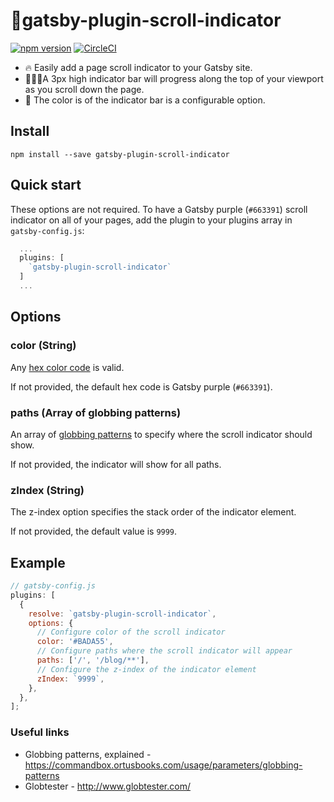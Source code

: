 # 🤳gatsby-plugin-scroll-indicator

[![npm version](https://badge.fury.io/js/gatsby-plugin-scroll-indicator.svg)](https://badge.fury.io/js/gatsby-plugin-scroll-indicator)
[![CircleCI](https://circleci.com/gh/barrymcgee/gatsby-plugin-scroll-indicator/tree/develop.svg?style=svg)](https://circleci.com/gh/barrymcgee/gatsby-plugin-scroll-indicator/tree/develop)

- 🔥 Easily add a page scroll indicator to your Gatsby site.
- 👨🏼‍💻A 3px high indicator bar will progress along the top of your viewport as you scroll down the page.
- 🎨 The color is of the indicator bar is a configurable option.

## Install

`npm install --save gatsby-plugin-scroll-indicator`

## Quick start

These options are not required. To have a Gatsby purple (`#663391`) scroll indicator on all of your pages, add the plugin to your plugins array in `gatsby-config.js`:

```javascript
  ...
  plugins: [
    `gatsby-plugin-scroll-indicator`
  ]
  ...
```

## Options

### color (String)

Any [hex color code](https://www.color-hex.com/) is valid.

If not provided, the default hex code is Gatsby purple (`#663391`).

### paths (Array of globbing patterns)

An array of [globbing patterns](http://www.globtester.com/) to specify where the scroll indicator should show.

If not provided, the indicator will show for all paths.

### zIndex (String)

The z-index option specifies the stack order of the indicator element.

If not provided, the default value is `9999`.

## Example

```javascript
// gatsby-config.js
plugins: [
  {
    resolve: `gatsby-plugin-scroll-indicator`,
    options: {
      // Configure color of the scroll indicator
      color: '#BADA55',
      // Configure paths where the scroll indicator will appear
      paths: ['/', '/blog/**'],
      // Configure the z-index of the indicator element
      zIndex: `9999`,
    },
  },
];
```

### Useful links

- Globbing patterns, explained - https://commandbox.ortusbooks.com/usage/parameters/globbing-patterns
- Globtester - http://www.globtester.com/
